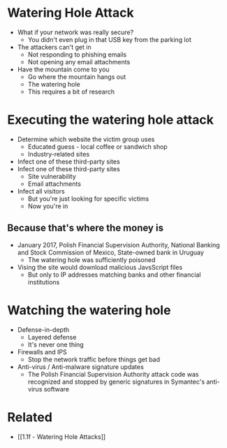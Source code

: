# Watering Hole Attack
- What if your network was really secure?
	- You didn't even plug in that USB key from the parking lot
- The attackers can't get in
	- Not responding to phishing emails
	- Not opening any email attachments
- Have the mountain come to you
	- Go where the mountain hangs out
	- The watering hole
	- This requires a bit of research
# Executing the watering hole attack
- Determine which website the victim group uses
	- Educated guess - local coffee or sandwich shop
	- Industry-related sites
- Infect one of these third-party sites
- Infect one of these third-party sites
	- Site vulnerability
	- Email attachments
- Infect all visitors
	- But you're just looking for specific victims
	- Now you're in
## Because that's where the money is
- January 2017, Polish Financial Supervision Authority, National Banking and Stock Commission of Mexico, State-owned bank in Uruguay
	- The watering hole was sufficiently poisoned
- Vising the site would download malicious JavsScript files
	- But only to IP addresses matching banks and other financial institutions
# Watching the watering hole
- Defense-in-depth
	- Layered defense
	- It's never one thing
- Firewalls and IPS
	- Stop the network traffic before things get bad
- Anti-virus / Anti-malware signature updates
	- The Polish Financial Supervision Authority attack code was recognized and stopped by generic signatures in Symantec's anti-virus software
# Related
- [[1.1f - Watering Hole Attacks]]
